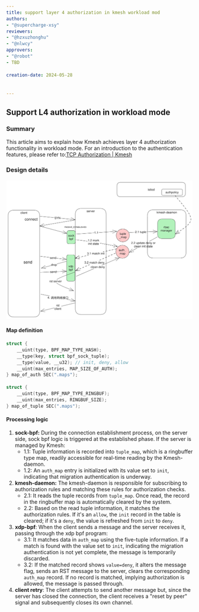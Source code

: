 ```yaml
---
title: support layer 4 authorization in kmesh workload mod 
authors:
- "@supercharge-xsy"
reviewers:
- "@hzxuzhonghu"
- "@nlwcy"
approvers:
- "@robot"
- TBD

creation-date: 2024-05-28


---
```


## Support L4 authorization in workload mode

### Summary

This article aims to explain how Kmesh achieves layer 4 authorization functionality in workload mode. For an introduction to the authentication features, please refer to:[TCP Authorization | Kmesh](https://kmesh.net/en/docs/userguide/tcp_authorization/)

### Design details

#### ![](pics\kmesh_l4_authorization.svg)

#### Map definition

```.c
struct {
    __uint(type, BPF_MAP_TYPE_HASH);
    __type(key, struct bpf_sock_tuple);
    __type(value, __u32); // init, deny, allow
    __uint(max_entries, MAP_SIZE_OF_AUTH);
} map_of_auth SEC(".maps");

struct {
    __uint(type, BPF_MAP_TYPE_RINGBUF);
    __uint(max_entries, RINGBUF_SIZE);
} map_of_tuple SEC(".maps");


```

#### Processing logic

1. **sock-bpf:** During the connection establishment process, on the server side, sock bpf logic is triggered at the established phase. If the server is managed by Kmesh:
   - 1.1: Tuple information is recorded into `tuple_map`, which is a ringbuffer type map, readily accessible for real-time reading by the Kmesh-daemon.
   - 1.2: An `auth_map` entry is initialized with its value set to `init`, indicating that migration authentication is underway.
2. **kmesh-daemon:** The kmesh-daemon is responsible for subscribing to authorization rules and matching these rules for authorization checks.
   - 2.1: It reads the tuple records from `tuple_map`. Once read, the record in the ringbuffer map is automatically cleared by the system.
   - 2.2: Based on the read tuple information, it matches the authorization rules. If it's an `allow`, the `init` record in the table is cleared; if it's a `deny`, the value is refreshed from `init` to `deny`.
3. **xdp-bpf**: When the client sends a message and the server receives it, passing through the xdp bpf program:
   - 3.1: It matches data in `auth_map` using the five-tuple information. If a match is found with the value set to `init`, indicating the migration authentication is not yet complete, the message is temporarily discarded.
   - 3.2: If the matched record shows `value=deny`, it alters the message flag, sends an RST message to the server, clears the corresponding `auth_map` record. If no record is matched, implying authorization is allowed, the message is passed through.
4. **client retry**: The client attempts to send another message but, since the server has closed the connection, the client receives a "reset by peer" signal and subsequently closes its own channel.



